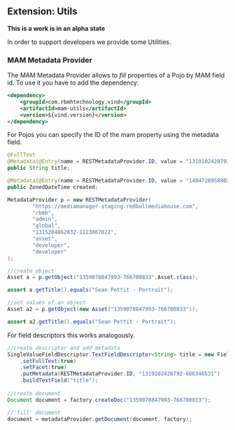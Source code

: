 ## Extension: Utils

**This is a work is in an alpha state**

In order to support developers we provide some Utilities.

### MAM Metadata Provider

The MAM Metadata Provider allows to *fill* properties of a Pojo by MAM field id.
To use it you have to add the dependency:
```xml
<dependency>
    <groupId>com.rbmhtechnology.vind</groupId>
    <artifactId>mam-utils</artifactId>
    <version>${vind.version}</version>
</dependency>
```

For Pojos you can specify the ID of the mam property using the metadata field.

```java
@FullText
@Metadata(@Entry(name = RESTMetadataProvider.ID, value = "1319102420792-686346531"))
public String title;

@Metadata(@Entry(name = RESTMetadataProvider.ID, value = "1404728958802-98806344"))
public ZonedDateTime created;
```

```java
MetadataProvider p = new RESTMetadataProvider(
        "https://mediamanager-staging.redbullmediahouse.com",
        "rbmh",
        "admin",
        "global",
        "1315204862832-1123067022",
        "asset",
        "developer",
        "developer"
);

//create object
Asset a = p.getObject("1359078847993-766700833",Asset.class);

assert a.getTitle().equals("Sean Pettit - Portrait");

//set values of an object
Asset a2 = p.getObject(new Asset("1359078847993-766700833"));

assert a2.getTitle().equals("Sean Pettit - Portrait");
```

For field descriptors this works analogously.

```java
//create descriptor and add metadata
SingleValueFieldDescriptor.TextFieldDescriptor<String> title = new FieldDescriptorBuilder()
    .setFullText(true)
    .setFacet(true)
    .putMetadata(RESTMetadataProvider.ID, "1319102420792-686346531")
    .buildTextField("title");
    
//create document
Document document = factory.createDoc("1359078847993-766700833");

//'fill' document
document = metadataProvider.getDocument(document, factory);
```